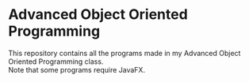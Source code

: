 # Advanced Object Oriented Programming
This repository contains all the programs made in my Advanced Object Oriented Programming class.  
Note that some programs require JavaFX.
